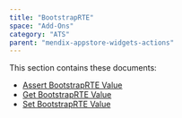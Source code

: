 ```yaml
---
title: "BootstrapRTE"
space: "Add-Ons"
category: "ATS"
parent: "mendix-appstore-widgets-actions"
---
```


This section contains these documents:

* [Assert BootstrapRTE Value](assert-bootstraprte-value)
* [Get BootstrapRTE Value](get-bootstraprte-value)
* [Set BootstrapRTE Value](set-bootstraprte-value)